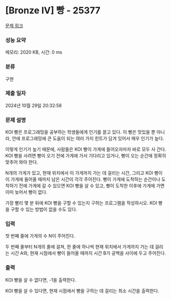 # [Bronze IV] 빵 - 25377 

[문제 링크](https://www.acmicpc.net/problem/25377) 

### 성능 요약

메모리: 2020 KB, 시간: 0 ms

### 분류

구현

### 제출 일자

2024년 10월 29일 20:32:58

### 문제 설명

<p>KOI 빵은 프로그래밍을 공부하는 학생들에게 인기를 끌고 있다. 이 빵은 맛있을 뿐 아니라, 안에 프로그래밍에 큰 도움이 되는 여러 가지 힌트가 담겨 있어서 매우 인기가 높다.</p>

<p>이렇게 인기가 높기 때문에, 사람들은 KOI 빵이 가게에 들어오자마자 바로 모두 사 간다. KOI 빵을 사려면 빵이 오기 전에 가게에 가서 기다리고 있거나, 빵이 오는 순간에 정확히 맞추어 와야 한다.</p>

<p>N개의 가게가 있고, 현재 위치에서 이 가게까지 가는 데 걸리는 시간, 그리고 KOI 빵이 이 가게에 들어올 때까지 남은 시간이 각각 주어진다. 빵이 가게에 도착하는 순간이나 도착하기 전에 가게에 갈 수 있으면 KOI 빵을 살 수 있고, 빵이 도착한 이후에 가게에 가면 이미 늦어서 빵이 없다.</p>

<p>가장 빨리 몇 분 뒤에 KOI 빵을 구할 수 있는지 구하는 프로그램을 작성하시오. KOI 빵을 구할 수 있는 방법이 없을 수도 있다.</p>

### 입력 

 <p>첫 번째 줄에 가게의 수 N이 주어진다.</p>

<p>두 번째 줄부터 N개의 줄에 걸쳐, 한 줄에 하나씩 현재 위치에서 가게까지 가는 데 걸리는 시간 A와, 현재 시점에서 빵이 들어올 때까지 시간 B가 공백을 사이에 두고 주어진다.</p>

### 출력 

 <p>KOI 빵을 살 수 없다면, -1을 출력한다.</p>

<p>KOI 빵을 살 수 있다면, 현재 시점에서 빵을 구하는 데 걸리는 최소 시간을 출력한다.</p>

